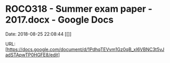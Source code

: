 # ROCO318 - Summer exam paper - 2017.docx - Google Docs

Date: 2018-08-25 22:08:44
[[]]

URL: [https://docs.google.com/document/d/1PdhqTEVvm1Gz0qB_xI6VBNC3t5vJadSTApwTP0HGFE8/edit]

